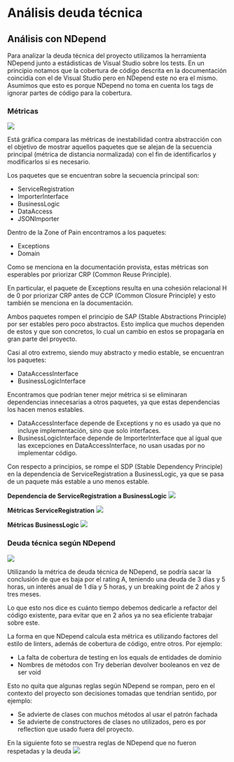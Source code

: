 # Análisis deuda técnica
## Análisis con NDepend
Para analizar la deuda técnica del proyecto utilizamos la herramienta NDepend junto a estádisticas de Visual Studio sobre los tests.
En un principio notamos que la cobertura de código descrita en la documentación coincidía con el de Visual Studio pero en NDepend este no era el mismo. Asumimos que esto es porque NDepend no toma en cuenta los tags de ignorar partes de código para la cobertura.

### Métricas

![](https://media.discordapp.net/attachments/972236844907515964/972256993169535026/unknown.png?width=549&height=459)

Está gráfica compara las métricas de inestabilidad contra abstracción con el objetivo de mostrar aquellos paquetes que se alejan de la secuencia principal (métrica de distancia normalizada) con el fin de identificarlos y modificarlos si es necesario.

Los paquetes que se encuentran sobre la secuencia principal son:
- ServiceRegistration
- ImporterInterface
- BusinessLogic
- DataAccess
- JSONImporter

Dentro de la Zone of Pain encontramos a los paquetes:
- Exceptions
- Domain

Como se menciona en la documentación provista, estas métricas son esperables por priorizar CRP (Common Reuse Principle).

En particular, el paquete de Exceptions resulta en una cohesión relacional H de 0 por priorizar CRP antes de CCP (Common Closure Principle) y esto también se menciona en la documentación.

Ambos paquetes rompen el principio de SAP (Stable Abstractions Principle) por ser estables pero poco abstractos. Esto implica que muchos dependen de estos y que son concretos, lo cual un cambio en estos se propagaría en gran parte del proyecto.

Casi al otro extremo, siendo muy abstracto y medio estable, se encuentran los paquetes:
* DataAccessInterface
* BusinessLogicInterface

Encontramos que podrían tener mejor métrica si se eliminaran dependencias innecesarias a otros paquetes, ya que estas dependencias los hacen menos estables.
* DataAccessInterface depende de Exceptions y no es usado ya que no incluye implementación, sino que solo interfaces.
* BusinessLogicInterface depende de ImporterInterface que al igual que las excepciones en DataAccessInterface, no usan usadas por no implementar código.

Con respecto a principios, se rompe el SDP (Stable Dependency Principle) en la dependencia de ServiceRegistration a BusinessLogic, ya que se pasa de un paquete más estable a uno menos estable.

**Dependencia de ServiceRegistration a BusinessLogic**
![](https://media.discordapp.net/attachments/972236844907515964/972255085503578193/unknown.png?width=960&height=413)

**Métricas ServiceRegistration**
![](https://media.discordapp.net/attachments/972236844907515964/972256108888600658/unknown.png)

**Métricas BusinessLogic**
![](https://cdn.discordapp.com/attachments/972236844907515964/972256195106717726/unknown.png)


### Deuda técnica según NDepend
![](https://media.discordapp.net/attachments/972236844907515964/972245213110218802/unknown.png)

Utilizando la métrica de deuda técnica de NDepend, se podría sacar la conclusión de que es baja por el rating A, teniendo una deuda de 3 dias y 5 horas, un interés anual de 1 día y 5 horas, y un breaking point de 2 años y tres meses.

Lo que esto nos dice es cuánto tiempo debemos dedicarle a refactor del código existente, para evitar que en 2 años ya no sea eficiente trabajar sobre este.

La forma en que NDepend calcula esta métrica es utilizando factores del estilo de linters, además de cobertura de código, entre otros. Por ejemplo:
- La falta de cobertura de testing en los equals de entidades de dominio
- Nombres de métodos con Try deberían devolver booleanos en vez de ser void

Esto no quita que algunas reglas según NDepend se rompan, pero en el contexto del proyecto son decisiones tomadas que tendrían sentido, por ejemplo:
- Se advierte de clases con muchos métodos al usar el patrón fachada
- Se advierte de constructores de clases no utilizados, pero es por reflection que usado fuera del proyecto.

En la siguiente foto se muestra reglas de NDepend que no fueron respetadas y la deuda
![](https://media.discordapp.net/attachments/972236844907515964/972251201074765915/unknown.png?width=960&height=443)